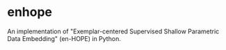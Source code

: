 # enhope
An implementation of "Exemplar-centered Supervised Shallow Parametric Data Embedding" (en-HOPE) in Python.
